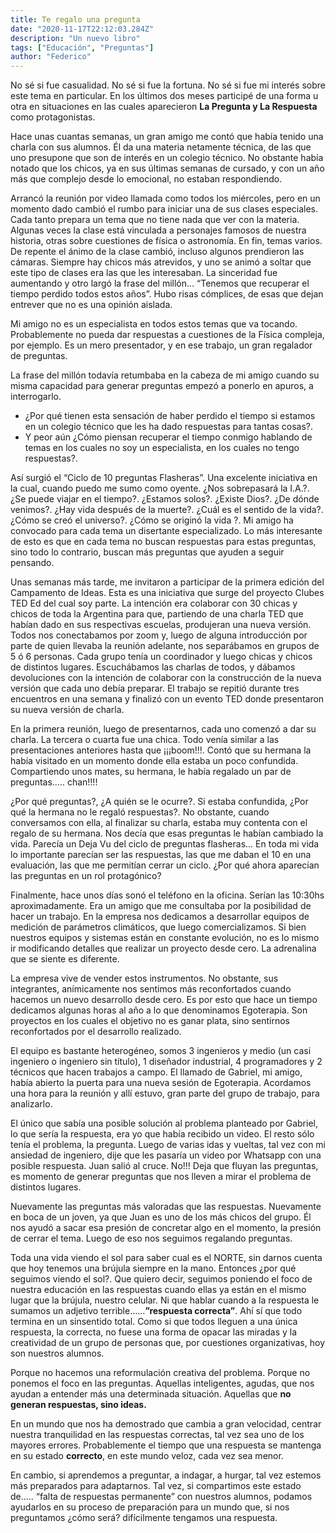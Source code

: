 ```yaml
---
title: Te regalo una pregunta
date: "2020-11-17T22:12:03.284Z"
description: "Un nuevo libro"
tags: ["Educación", "Preguntas"]
author: "Federico"
---
```


No sé si fue casualidad. No sé si fue la fortuna. No sé si fue mi interés sobre este tema en particular. En los últimos dos meses participé de una forma u otra en situaciones en las cuales aparecieron **La Pregunta y La Respuesta** como protagonistas.

Hace unas cuantas semanas, un gran amigo me contó que había tenido una charla con sus alumnos. Él da una materia netamente técnica, de las que uno presupone que son de interés en un colegio técnico. No obstante había notado que los chicos, ya en sus últimas semanas de cursado, y con un año más que complejo desde lo emocional, no estaban respondiendo.

Arrancó la reunión por video llamada como todos los miércoles, pero en un momento dado cambió el rumbo para iniciar una de sus clases especiales. Cada tanto prepara un tema que no tiene nada que ver con la materia. Algunas veces la clase  está vinculada a personajes famosos de nuestra historia, otras sobre cuestiones de física o astronomía. En fin, temas varios. De repente el ánimo de la clase cambió, incluso algunos prendieron las cámaras. Siempre hay chicos más atrevidos, y uno se animó a soltar que este tipo de clases era las que les interesaban. La sinceridad fue aumentando y otro largó la frase del millón... “Tenemos que recuperar el tiempo perdido todos estos años”. Hubo risas cómplices, de esas que dejan entrever que no es una opinión aislada.

Mi amigo no es un especialista en todos estos temas que va tocando. Probablemente no pueda dar respuestas a cuestiones de la Física compleja, por ejemplo. Es un mero presentador, y en ese trabajo, un gran regalador de preguntas.

La frase del millón todavía retumbaba en la cabeza de mi amigo cuando su misma capacidad para generar preguntas empezó a ponerlo en apuros, a  interrogarlo.

- ¿Por qué tienen esta sensación de haber perdido el tiempo si estamos en un colegio técnico que les ha dado respuestas para tantas cosas?.
- Y peor aún ¿Cómo piensan recuperar el tiempo conmigo hablando de temas en los cuales no soy un especialista, en los cuales no tengo respuestas?.

Así surgió el “Ciclo de 10 preguntas Flasheras”. Una excelente iniciativa en la cual, cuando puedo me sumo como oyente. ¿Nos sobrepasará la I.A.?. ¿Se puede viajar en el tiempo?. ¿Estamos solos?. ¿Existe Dios?. ¿De dónde venimos?. ¿Hay vida después de la muerte?. ¿Cuál es el sentido de la vida?. ¿Cómo se creó el universo?. ¿Cómo se originó la vida ?. Mi amigo ha convocado para cada tema un disertante especializado. Lo más interesante de esto es que en cada tema no buscan respuestas para estas preguntas, sino todo lo contrario, buscan más preguntas que ayuden a seguir pensando.


Unas semanas más tarde, me invitaron a participar de la primera edición del Campamento de Ideas. Esta es una iniciativa que surge del proyecto Clubes TED Ed del cual soy parte. La intención era colaborar con 30 chicas y chicos de toda la Argentina para que, partiendo de una charla TED que habían dado en sus respectivas escuelas, produjeran una nueva versión. Todos nos conectabamos por zoom y, luego de alguna introducción por parte de quien llevaba la reunión adelante, nos separábamos en grupos de 5 ó 6 personas. Cada grupo tenía un coordinador y luego chicas y chicos de distintos lugares. Escuchábamos las charlas de todos, y dábamos devoluciones con la intención de colaborar con la construcción de la nueva versión que cada uno debía preparar. El trabajo se repitió durante tres encuentros en una semana y finalizó con un evento TED donde presentaron su nueva versión de charla.

En la primera reunión, luego de presentarnos, cada uno comenzó a dar su charla. La tercera o cuarta fue una chica. Todo venía similar a las presentaciones anteriores hasta que ¡¡¡boom!!!. Contó que su hermana la había visitado en un momento donde ella estaba un poco confundida. Compartiendo unos mates, su hermana, le había regalado un par de preguntas….. chan!!!!

¿Por qué preguntas?, ¿A quién se le ocurre?. Si estaba confundida, ¿Por qué la hermana no le regaló respuestas?. No obstante, cuando conversamos con ella, al finalizar su charla, estaba muy contenta con el regalo de su hermana. Nos decía que esas preguntas le habían cambiado la vida. Parecía un Deja Vu del ciclo de preguntas flasheras… En toda mi vida lo importante parecían ser las respuestas, las que me daban el 10 en una evaluación, las que me permitían cerrar un ciclo. ¿Por qué ahora aparecían las preguntas en un rol protagónico?

Finalmente, hace unos días sonó el teléfono en la oficina. Serían las 10:30hs aproximadamente. Era un amigo que me consultaba por la posibilidad de hacer un trabajo. En la empresa nos dedicamos a desarrollar equipos de medición de parámetros climáticos, que luego comercializamos. Si bien nuestros equipos y sistemas están en constante evolución, no es lo mismo ir modificando detalles que realizar un proyecto desde cero. La adrenalina que se siente es diferente. 

La empresa vive de vender estos instrumentos. No obstante, sus integrantes, anímicamente nos sentimos más reconfortados cuando hacemos un nuevo desarrollo desde cero. Es por esto que hace un tiempo dedicamos algunas horas al año a lo que denominamos Egoterapia. Son proyectos en los cuales el objetivo no es ganar plata, sino sentirnos reconfortados por el desarrollo realizado.

El equipo es bastante heterogéneo, somos 3 ingenieros y medio (un casi ingeniero o ingeniero sin título), 1 diseñador industrial, 4 programadores y 2 técnicos que hacen trabajos a campo. El llamado de Gabriel, mi amigo, había abierto la puerta para una nueva sesión de Egoterapia. Acordamos una hora para la reunión y allí estuvo, gran parte del grupo de trabajo, para analizarlo. 

El único que sabía una posible solución al problema planteado por Gabriel, lo que sería la respuesta, era yo que había recibido un video. El resto sólo tenía el problema, la pregunta. Luego de varias idas y vueltas, tal vez con mi ansiedad de ingeniero, dije que les pasaría un video por Whatsapp con una posible respuesta. Juan salió al cruce. No!!! Deja que fluyan las preguntas, es momento de generar preguntas que nos lleven a mirar el problema de distintos lugares. 

Nuevamente las preguntas más valoradas que las respuestas. Nuevamente en boca de un joven, ya que Juan es uno de los más chicos del grupo. Él nos ayudó a sacar esa presión de concretar algo en el momento, la presión de cerrar el tema. Luego de eso nos seguimos regalando preguntas.

Toda una vida viendo el sol para saber cual es el NORTE, sin darnos cuenta que hoy tenemos una brújula siempre en la mano. Entonces ¿por qué seguimos viendo el sol?. Que quiero decir, seguimos poniendo el foco de nuestra educación en las respuestas cuando ellas ya están en el mismo lugar que la brújula, nuestro celular. Ni que hablar cuando a la respuesta le sumamos un adjetivo terrible……**”respuesta correcta”**. Ahí sí que todo termina en un sinsentido total. Como si que todos lleguen a una única respuesta, la correcta, no fuese una forma de opacar las miradas y la creatividad de un grupo de personas que, por cuestiones organizativas, hoy son nuestros alumnos.

Porque no hacemos una reformulación creativa del problema. Porque no ponemos el foco en las preguntas. Aquellas inteligentes, agudas, que nos ayudan a entender más una determinada situación. Aquellas que **no generan respuestas, sino ideas.**

En un mundo que nos ha demostrado que cambia a gran velocidad, centrar nuestra tranquilidad en las respuestas correctas, tal vez sea uno de los mayores errores. Probablemente el tiempo que una respuesta se mantenga en su estado **correcto**, en este mundo veloz, cada vez sea menor. 

En cambio, si aprendemos a preguntar, a indagar, a hurgar, tal vez estemos más preparados  para adaptarnos. Tal vez, si compartimos este estado de….. “falta de respuestas permanente” con nuestros alumnos, podamos ayudarlos en su proceso de preparación para un mundo que, si nos preguntamos ¿cómo será? difícilmente tengamos una respuesta.







